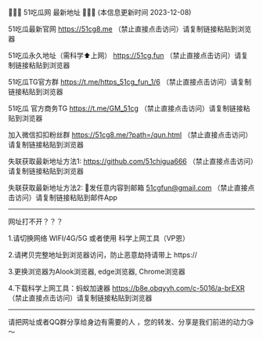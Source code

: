 🍉🍉🍉 51吃瓜网 最新地址 🍉🍉🍉  (本信息更新时间 2023-12-08)

51吃瓜最新官网 https://51cg8.me （禁止直接点击访问）请复制链接粘贴到浏览器

51吃瓜永久地址（需科学⬆️上网） https://51cg.fun （禁止直接点击访问）请复制链接粘贴到浏览器

51吃瓜TG官方群 https://t.me/https_51cg_fun_1/6 （禁止直接点击访问）请复制链接粘贴到浏览器

51吃瓜 官方商务TG  https://t.me/GM_51cg （禁止直接点击访问）请复制链接粘贴到浏览器

加入微信扣扣粉丝群 https://51cg8.me/?path=/qun.html （禁止直接点击访问）请复制链接粘贴到浏览器

失联获取最新地址方法1: https://github.com/51chigua666 （禁止直接点击访问）请复制链接粘贴到浏览器

失联获取最新地址方法2: 📧发任意内容到邮箱 51cgfun@gmail.com （禁止直接点击访问）请复制链接粘贴到邮件App

---------------------

网址打不开？？？

1.请切换网络 WIFI/4G/5G 或者使用 科学上网工具（VP恩）

2.请拷贝完整地址到浏览器访问，防止恶意劫持请带上 https://

3.更换浏览器为Alook浏览器, edge浏览器, Chrome浏览器

4.下载科学上网工具：蚂蚁加速器 https://b8e.obqyyh.com/c-5016/a-brEXR （禁止直接点击访问）请复制链接粘贴到浏览器

---------------------

请把网址或者QQ群分享给身边有需要的人 ，您的转发、分享是我们前进的动力😘～
